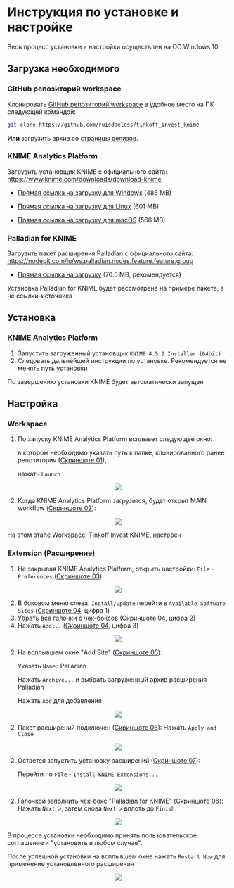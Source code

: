 # Инструкция по установке и настройке

Весь процесс установки и настройки осуществлен на ОС Windows 10



## Загрузка необходимого

### GitHub репозиторий workspace

Клонировать [GitHub репозиторий workspace](https://github.com/ruisdaeless/tinkoff_invest_knime) в удобное место на ПК следующей командой:

```bash
git clone https://github.com/ruisdaeless/tinkoff_invest_knime
```

**Или** загрузить архив со [страницы релизов](https://github.com/ruisdaeless/tinkoff_invest_knime/releases).

### KNIME Analytics Platform

Загрузить установщик KNIME с официального сайта: https://www.knime.com/downloads/download-knime

- [Прямая ссылка на загрузку для Windows](https://download.knime.org/analytics-platform/win/knime-latest-installer-win32.win32.x86_64.exe) (486 MB)

- [Прямая ссылка на загрузку для Linux](https://download.knime.org/analytics-platform/linux/knime-latest-linux.gtk.x86_64.tar.gz) (601 MB)

- [Прямая ссылка на загрузку для macOS](https://download.knime.org/analytics-platform/macosx/knime-latest-app.macosx.cocoa.x86_64.dmg) (566 MB)

### Palladian for KNIME

Загрузить пакет расширения Palladian с официального сайта: https://nodepit.com/iu/ws.palladian.nodes.feature.feature.group

- [Прямая ссылка на загрузку](https://download.nodepit.com/palladian/4.5.zip) (70.5 MB, рекомендуется)

Установка Palladian for KNIME будет рассмотрена на примере пакета, а не ссылки-источника



## Установка

### KNIME Analytics Platform

1. Запустить загруженный установщик `KNIME 4.5.2 Installer (64bit)`
2. Следовать дальнейшей инструкции по установке. Рекомендуется не менять путь установки

По завершению установки KNIME будет автоматически запущен



## Настройка

### Workspace

1. По запуску KNIME Analytics Platform всплывет следующее окно:

   в котором необходимо указать путь к папке, клонированного ранее репозитория ([Скриншоте 01](https://i.ibb.co/XX67b5s/01.png)),

   нажать `Launch`

<p align="center">
  <a href="https://i.ibb.co/XX67b5s/01.png" alt="01"><img src="https://i.ibb.co/XX67b5s/01.png"/></a>
</p>

2.  Когда KNIME Analytics Platform загрузится, будет открыт MAIN workflow ([Скриншоте 02](https://i.ibb.co/GcXnLSd/02.png)):

<p align="center">
  <a href="https://i.ibb.co/GcXnLSd/02.png" alt="01"><img src="https://i.ibb.co/GcXnLSd/02.png"/></a>
</p>
На этом этапе Workspace, Tinkoff Invest KNIME, настроен

### Extension (Расширение)

1. Не закрывая KNIME Analytics Platform, открыть настройки: `File` - `Preferences` ([Скриншоте 03](https://i.ibb.co/jG1GCX0/03.png))

<p align="center">
  <a href="https://i.ibb.co/jG1GCX0/03.png" alt="01"><img src="https://i.ibb.co/jG1GCX0/03.png"/></a>
</p>

2. В боковом меню слева: `Install/Update` перейти в `Available Software Sites` ([Скриншоте 04](https://i.ibb.co/W0Ts2N7/04.png), цифра 1)
2. Убрать все галочки с чек-боксов ([Скриншоте 04](https://i.ibb.co/W0Ts2N7/04.png), цифра 2)
2. Нажать `Add...` ([Скриншоте 04](https://i.ibb.co/W0Ts2N7/04.png), цифра 3)

<p align="center">
  <a href="https://i.ibb.co/W0Ts2N7/04.png" alt="01"><img src="https://i.ibb.co/W0Ts2N7/04.png"/></a>
</p>

2. На всплывшем окне "Add Site" ([Скриншоте 05](https://i.ibb.co/dcWTYWx/05.png)):

   Указать `Name:` Palladian

   Нажать `Archive...` и выбрать загруженный архив расширения Palladian

   Нажать `Add` для добавления

<p align="center">
  <a href="https://i.ibb.co/dcWTYWx/05.png" alt="01"><img src="https://i.ibb.co/dcWTYWx/05.png"/></a>
</p>

2. Пакет расширений подключен ([Скриншоте 06](https://i.ibb.co/LphQFx0/06.png)):
   Нажать `Apply and Close`

<p align="center">
  <a href="https://i.ibb.co/LphQFx0/06.png" alt="01"><img src="https://i.ibb.co/LphQFx0/06.png"/></a>
</p>

2. Остается запустить установку расширений ([Скриншоте 07](https://i.ibb.co/ypDTCS1/07.png)):

   Перейти по `File` - `Install KNIME Extensions...`

<p align="center">
  <a href="https://i.ibb.co/ypDTCS1/07.png" alt="01"><img src="https://i.ibb.co/ypDTCS1/07.png"/></a>
</p>

2. Галочкой заполнить чек-бокс "Palladian for KNIME" ([Скриншоте 08](https://i.ibb.co/X4jmY1c/08.png)):
   Нажать `Next >`, затем снова `Next >` вплоть до `Finish`

<p align="center">
  <a href="https://i.ibb.co/X4jmY1c/08.png" alt="01"><img src="https://i.ibb.co/X4jmY1c/08.png"/></a>
</p>
В процессе установки необходимо принять пользовательское соглашение и "установить в любом случае".

После успешной установки на всплывшем окне нажать `Restart Now` для применение установленного расширения

<p align="center">
  <a href="https://i.ibb.co/jzpJ933/09.png" alt="01"><img src="https://i.ibb.co/jzpJ933/09.png"/></a>
</p>




